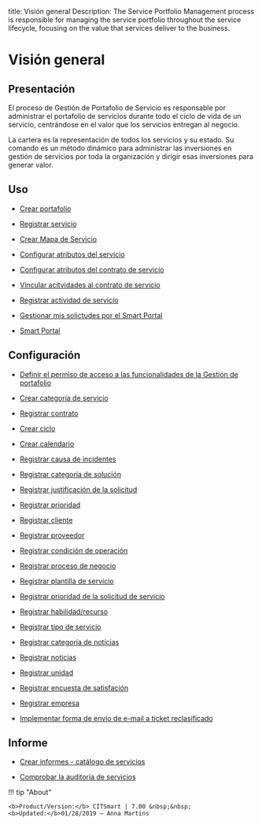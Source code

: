 title: Visión general
Description: The Service Portfolio Management process is responsible for managing the service portfolio throughout the service lifecycle, focusing on the value that services deliver to the business.
# Visión general

Presentación
----------------

El proceso de Gestión de Portafolio de Servicio es responsable por administrar el portafolio de servicios durante todo el ciclo de vida de un servicio, centrándose en el valor que los servicios entregan al negocio.

La cartera es la representación de todos los servicios y su estado. Su comando es un método dinámico para administrar las inversiones en gestión de servicios por toda la organización y dirigir esas inversiones para generar valor.

Uso
-------

- [Crear portafolio](/es-es/citsmart-7/processes/portfolio-and-catalog/use/create-the-portfolio.html)

- [Registrar servicio](/es-es/citsmart-7/processes/portfolio-and-catalog/use/register-a-service.html)

- [Crear Mapa de Servicio](/es-es/citsmart-7/processes/portfolio-and-catalog/use/create-service-map.html)

- [Configurar atributos del servicio](/es-es/citsmart-7/processes/portfolio-and-catalog/use/configure-services-attributes.html)

- [Configurar atributos del contrato de servicio](/es-es/citsmart-7/processes/portfolio-and-catalog/use/service-contract-attributes.html)

- [Vincular acitvidades al contrato de servicio](/es-es/citsmart-7/processes/portfolio-and-catalog/use/link-activity-to-service-contract.html)

- [Registrar actividad de servicio](/es-es/citsmart-7/processes/portfolio-and-catalog/use/register-service-activity.html)

- [Gestionar mis solictudes por el Smart Portal](/es-es/citsmart-7/processes/portfolio-and-catalog/use/request-through-Smart-Portal.html)

- [Smart Portal](/es-es/citsmart-7/processes/portfolio-and-catalog/use/smart-portal.html)

Configuración
-----------------

- [Definir el permiso de acceso a las funcionalidades de la Gestión de portafolio](/es-es/citsmart-7/processes/portfolio-and-catalog/configuration/access-portfolio-management.html)

- [Crear categoría de servicio](/es-es/citsmart-7/processes/portfolio-and-catalog/configuration/create-service-category.html)

- [Registrar contrato](/es-es/citsmart-7/processes/portfolio-and-catalog/configuration/register-contract.html)

- [Crear ciclo](/es-es/citsmart-7/platform-administration/time/create-cycle.html)

- [Crear calendario](/es-es/citsmart-7/platform-administration/time/create-calendar.html)

- [Registrar causa de incidentes](/es-es/citsmart-7/processes/portfolio-and-catalog/configuration/register-cause-incidents.html)

- [Registrar categoría de solución](/es-es/citsmart-7/processes/portfolio-and-catalog/configuration/register-solution-category.html)

- [Registrar justificación de la solicitud](/es-es/citsmart-7/processes/portfolio-and-catalog/configuration/register-request-justification.html)

- [Registrar prioridad](/es-es/citsmart-7/processes/portfolio-and-catalog/configuration/register-priority.html)

- [Registrar cliente](/es-es/citsmart-7/processes/portfolio-and-catalog/configuration/register-client.html)

- [Registrar proveedor](/es-es/citsmart-7/processes/portfolio-and-catalog/configuration/register-provider.html)

- [Registrar condición de operación](/es-es/citsmart-7/processes/portfolio-and-catalog/configuration/register-operating-condition.html)

- [Registrar proceso de negocio](/es-es/citsmart-7/processes/portfolio-and-catalog/configuration/register-business-process.html)

- [Registrar plantilla de servicio](/es-es/citsmart-7/processes/portfolio-and-catalog/configuration/register-service-template.html)

- [Registrar prioridad de la solicitud de servicio](/es-es/citsmart-7/processes/portfolio-and-catalog/configuration/register-service-request-priority.html)

- [Registrar habilidad/recurso](/es-es/citsmart-7/processes/portfolio-and-catalog/configuration/register-skill-resource.html)

- [Registrar tipo de servicio](/es-es/citsmart-7/processes/portfolio-and-catalog/configuration/register-type-of-service.html)

- [Registrar categoría de noticias](/es-es/citsmart-7/processes/portfolio-and-catalog/configuration/register-news-category.html)

- [Registrar noticias](/es-es/citsmart-7/processes/portfolio-and-catalog/configuration/register-news.html)

- [Registrar unidad](/es-es/citsmart-7/platform-administration/region-and-language/register-unit.html)

- [Registrar encuesta de satisfación](/es-es/citsmart-7/processes/portfolio-and-catalog/configuration/register-satisfaction-survey.html)

- [Registrar empresa](/es-es/citsmart-7/processes/portfolio-and-catalog/configuration/register-company.html)

- [Implementar forma de envío de e-mail a ticket reclasificado](/es-es/citsmart-7/processes/portfolio-and-catalog/configuration/send-email-reclassified-ticket.html)

Informe
----------

- [Crear informes - catálogo de servicios](/es-es/citsmart-7/processes/portfolio-and-catalog/use/reports-service-catalog.html)

- [Comprobar la auditoría de servicios](/es-es/citsmart-7/processes/portfolio-and-catalog/use/service-audit.html)

!!! tip "About"

    <b>Product/Version:</b> CITSmart | 7.00 &nbsp;&nbsp;
    <b>Updated:</b>01/28/2019 – Anna Martins
